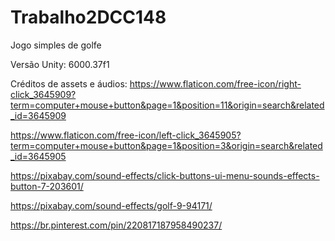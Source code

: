# Trabalho2DCC148
Jogo simples de golfe

Versão Unity: 6000.37f1

Créditos de assets e áudios: 
https://www.flaticon.com/free-icon/right-click_3645909?term=computer+mouse+button&page=1&position=11&origin=search&related_id=3645909

https://www.flaticon.com/free-icon/left-click_3645905?term=computer+mouse+button&page=1&position=3&origin=search&related_id=3645905

https://pixabay.com/sound-effects/click-buttons-ui-menu-sounds-effects-button-7-203601/

https://pixabay.com/sound-effects/golf-9-94171/

https://br.pinterest.com/pin/220817187958490237/
